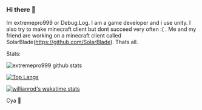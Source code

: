 ### Hi there 👋

Im extremepro999 or Debug.Log. I am a game developer and i use unity. I also try to make minecraft client but dont succeed very often
:( . Me and my friend are working on a minecraft client called SolarBlade(https://github.com/SolarBlade). Thats all.

Stats:

![extremepro999 github stats](https://github-readme-stats.vercel.app/api?username=extremepro999&show_icons=true&title_color=f82371&icon_color=f8ca23&text_color=ffffff&bg_color=000000&border_color=ffffff)

[![Top Langs](https://github-readme-stats.vercel.app/api/top-langs/?username=extremepro999)](https://github.com/anuraghazra/github-readme-stats)

[![willianrod's wakatime stats](https://github-readme-stats.vercel.app/api/wakatime?username=extremepro999)](https://github.com/anuraghazra/github-readme-stats)

Cya 👋
